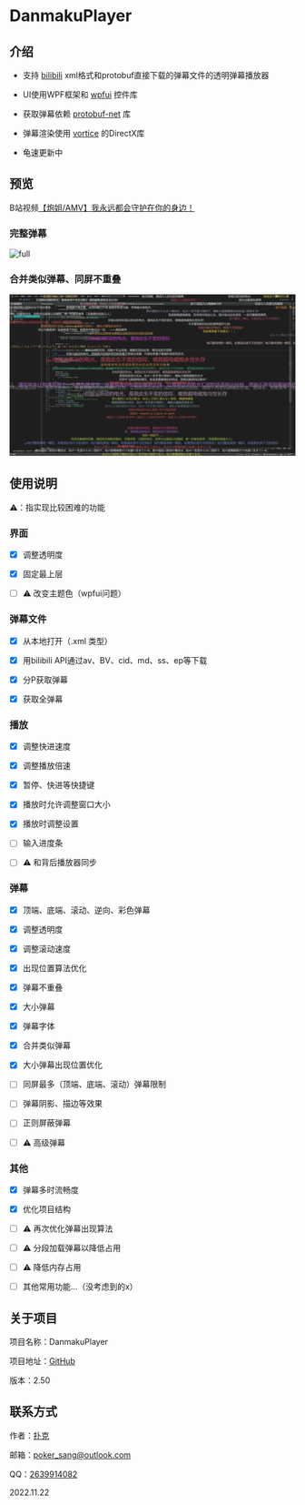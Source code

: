 # DanmakuPlayer

## 介绍

* 支持 [bilibili](bilibili.com) xml格式和protobuf直接下载的弹幕文件的透明弹幕播放器

* UI使用WPF框架和 [wpfui](https://github.com/lepoco/wpfui) 控件库

* 获取弹幕依赖 [protobuf-net](https://github.com/protobuf-net/protobuf-net) 库

* 弹幕渲染使用 [vortice](https://github.com/amerkoleci/vortice) 的DirectX库

* 龟速更新中

## 预览

B站视频[【炮姐/AMV】我永远都会守护在你的身边！](https://www.bilibili.com/video/BV1Js411o76u)

### 完整弹幕

![full](https://github.com/Poker-sang/DanmakuPlayer/blob/main/readme/full.png)

### 合并类似弹幕、同屏不重叠

![conbined](https://github.com/Poker-sang/DanmakuPlayer/blob/main/readme/conbined.png)

## 使用说明

⚠️：指实现比较困难的功能

### 界面

* [x] 调整透明度

* [x] 固定最上层

* [ ] ⚠️ 改变主题色（wpfui问题）

### 弹幕文件

* [x] 从本地打开（.xml 类型）

* [x] 用bilibili API通过av、BV、cid、md、ss、ep等下载

* [x] 分P获取弹幕

* [x] 获取全弹幕

### 播放

* [x] 调整快进速度

* [x] 调整播放倍速

* [x] 暂停、快进等快捷键

* [x] 播放时允许调整窗口大小

* [x] 播放时调整设置

* [ ] 输入进度条

* [ ] ⚠️ 和背后播放器同步

### 弹幕

* [x] 顶端、底端、滚动、逆向、彩色弹幕

* [x] 调整透明度

* [x] 调整滚动速度

* [x] 出现位置算法优化

* [x] 弹幕不重叠

* [x] 大小弹幕

* [x] 弹幕字体

* [x] 合并类似弹幕

* [x] 大小弹幕出现位置优化

* [ ] 同屏最多（顶端、底端、滚动）弹幕限制

* [ ] 弹幕阴影、描边等效果

* [ ] 正则屏蔽弹幕

* [ ] ⚠️ 高级弹幕

### 其他

* [x] 弹幕多时流畅度

* [x] 优化项目结构

* [ ] ⚠️ 再次优化弹幕出现算法

* [ ] ⚠️ 分段加载弹幕以降低占用

* [ ] ⚠️ 降低内存占用

* [ ] 其他常用功能...（没考虑到的x）

## 关于项目

项目名称：DanmakuPlayer

项目地址：[GitHub](https://github.com/Poker-sang/DanmakuPlayer)

版本：2.50

## 联系方式

作者：[扑克](https://github.com/Poker-sang)

邮箱：poker_sang@outlook.com

QQ：[2639914082](http://wpa.qq.com/msgrd?v=3&uin=2639914082&site=qq&menu=yes)

2022.11.22
